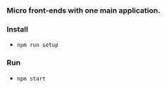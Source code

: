 ### Micro front-ends with one main application. 

### Install
* `npm run setup`

### Run
* `npm start`
